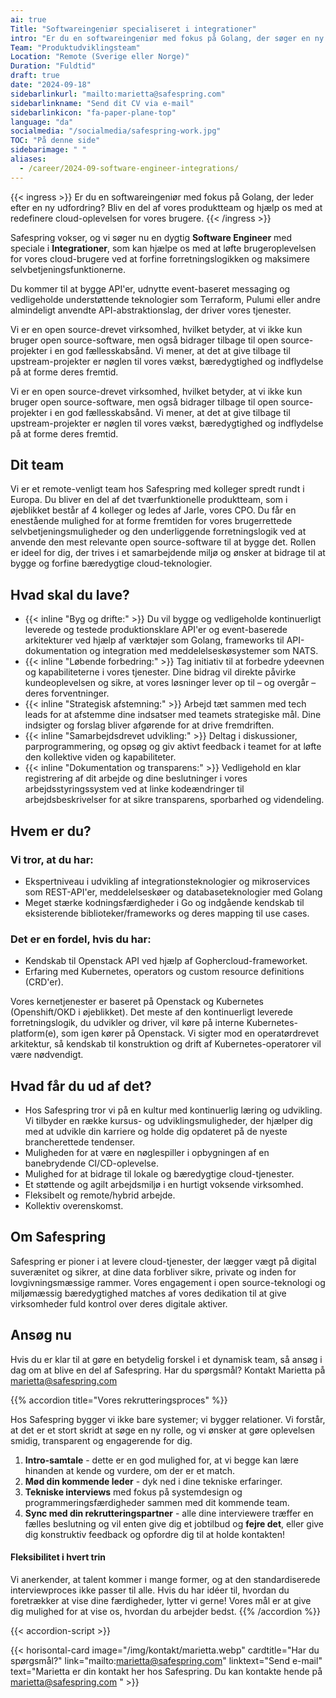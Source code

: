 ```yaml
---
ai: true
Title: "Softwareingeniør specialiseret i integrationer"
intro: "Er du en softwareingeniør med fokus på Golang, der søger en ny udfordring? Bliv en del af vores mission om at styrke europæisk innovation."
Team: "Produktudviklingsteam"
Location: "Remote (Sverige eller Norge)"
Duration: "Fuldtid"
draft: true
date: "2024-09-18"
sidebarlinkurl: "mailto:marietta@safespring.com"
sidebarlinkname: "Send dit CV via e-mail"
sidebarlinkicon: "fa-paper-plane-top"
language: "da"
socialmedia: "/socialmedia/safespring-work.jpg"
TOC: "På denne side"
sidebarimage: " "
aliases:
  - /career/2024-09-software-engineer-integrations/
---
```

{{< ingress >}}
Er du en softwareingeniør med fokus på Golang, der leder efter en ny udfordring? Bliv en del af vores produktteam og hjælp os med at redefinere cloud-oplevelsen for vores brugere.
{{< /ingress >}}

Safespring vokser, og vi søger nu en dygtig **Software Engineer** med speciale i **Integrationer**, som kan hjælpe os med at løfte brugeroplevelsen for vores cloud-brugere ved at forfine forretningslogikken og maksimere selvbetjeningsfunktionerne. 

Du kommer til at bygge API'er, udnytte event-baseret messaging og vedligeholde understøttende teknologier som Terraform, Pulumi eller andre almindeligt anvendte API-abstraktionslag, der driver vores tjenester.

Vi er en open source-drevet virksomhed, hvilket betyder, at vi ikke kun bruger open source-software, men også bidrager tilbage til open source-projekter i en god fællesskabsånd. Vi mener, at det at give tilbage til upstream-projekter er nøglen til vores vækst, bæredygtighed og indflydelse på at forme deres fremtid.

Vi er en open source-drevet virksomhed, hvilket betyder, at vi ikke kun bruger open source-software, men også bidrager tilbage til open source-projekter i en god fællesskabsånd. Vi mener, at det at give tilbage til upstream-projekter er nøglen til vores vækst, bæredygtighed og indflydelse på at forme deres fremtid.

## Dit team

Vi er et remote-venligt team hos Safespring med kolleger spredt rundt i Europa. Du bliver en del af det tværfunktionelle produktteam, som i øjeblikket består af 4 kolleger og ledes af Jarle, vores CPO. Du får en enestående mulighed for at forme fremtiden for vores brugerrettede selvbetjeningsmuligheder og den underliggende forretningslogik ved at anvende den mest relevante open source-software til at bygge det. Rollen er ideel for dig, der trives i et samarbejdende miljø og ønsker at bidrage til at bygge og forfine bæredygtige cloud-teknologier.

## Hvad skal du lave?

- {{< inline "Byg og drifte:" >}} Du vil bygge og vedligeholde kontinuerligt leverede og testede produktionsklare API'er og event-baserede arkitekturer ved hjælp af værktøjer som Golang, frameworks til API-dokumentation og integration med meddelelseskøsystemer som NATS.
- {{< inline "Løbende forbedring:" >}} Tag initiativ til at forbedre ydeevnen og kapabiliteterne i vores tjenester. Dine bidrag vil direkte påvirke kundeoplevelsen og sikre, at vores løsninger lever op til – og overgår – deres forventninger.
- {{< inline "Strategisk afstemning:" >}} Arbejd tæt sammen med tech leads for at afstemme dine indsatser med teamets strategiske mål. Dine indsigter og forslag bliver afgørende for at drive fremdriften.
- {{< inline "Samarbejdsdrevet udvikling:" >}} Deltag i diskussioner, parprogrammering, og opsøg og giv aktivt feedback i teamet for at løfte den kollektive viden og kapabiliteter.
- {{< inline "Dokumentation og transparens:" >}} Vedligehold en klar registrering af dit arbejde og dine beslutninger i vores arbejdsstyringssystem ved at linke kodeændringer til arbejdsbeskrivelser for at sikre transparens, sporbarhed og videndeling.

## Hvem er du?

### Vi tror, at du har:

- Ekspertniveau i udvikling af integrationsteknologier og mikroservices som REST-API'er, meddelelseskøer og databaseteknologier med Golang
- Meget stærke kodningsfærdigheder i Go og indgående kendskab til eksisterende biblioteker/frameworks og deres mapping til use cases.

### Det er en fordel, hvis du har:

- Kendskab til Openstack API ved hjælp af Gophercloud-frameworket.
- Erfaring med Kubernetes, operators og custom resource definitions (CRD'er).

Vores kernetjenester er baseret på Openstack og Kubernetes (Openshift/OKD i øjeblikket). Det meste af den kontinuerligt leverede forretningslogik, du udvikler og driver, vil køre på interne Kubernetes-platform(e), som igen kører på Openstack. Vi sigter mod en operatørdrevet arkitektur, så kendskab til konstruktion og drift af Kubernetes-operatorer vil være nødvendigt.

## Hvad får du ud af det?

- Hos Safespring tror vi på en kultur med kontinuerlig læring og udvikling. Vi tilbyder en række kursus- og udviklingsmuligheder, der hjælper dig med at udvikle din karriere og holde dig opdateret på de nyeste brancherettede tendenser.
- Muligheden for at være en nøglespiller i opbygningen af en banebrydende CI/CD-oplevelse.
- Mulighed for at bidrage til lokale og bæredygtige cloud-tjenester.
- Et støttende og agilt arbejdsmiljø i en hurtigt voksende virksomhed.
- Fleksibelt og remote/hybrid arbejde.
- Kollektiv overenskomst.

## Om Safespring

Safespring er pioner i at levere cloud-tjenester, der lægger vægt på digital suverænitet og sikrer, at dine data forbliver sikre, private og inden for lovgivningsmæssige rammer. Vores engagement i open source-teknologi og miljømæssig bæredygtighed matches af vores dedikation til at give virksomheder fuld kontrol over deres digitale aktiver.

## Ansøg nu

Hvis du er klar til at gøre en betydelig forskel i et dynamisk team, så ansøg i dag om at blive en del af Safespring. Har du spørgsmål? Kontakt Marietta på marietta@safespring.com



{{% accordion title="Vores rekrutteringsproces" %}}

Hos Safespring bygger vi ikke bare systemer; vi bygger relationer. Vi forstår, at det er et stort skridt at søge en ny rolle, og vi ønsker at gøre oplevelsen smidig, transparent og engagerende for dig.

1. **Intro-samtale** - dette er en god mulighed for, at vi begge kan lære hinanden at kende og vurdere, om der er et match.
2. **Mød din kommende leder** - dyk ned i dine tekniske erfaringer.
3. **Tekniske interviews** med fokus på systemdesign og programmeringsfærdigheder sammen med dit kommende team.
4. **Sync med din rekrutteringspartner** - alle dine interviewere træffer en fælles beslutning og vil enten give dig et jobtilbud og **fejre det**, eller give dig konstruktiv feedback og opfordre dig til at holde kontakten!

#### Fleksibilitet i hvert trin

Vi anerkender, at talent kommer i mange former, og at den standardiserede interviewproces ikke passer til alle. Hvis du har idéer til, hvordan du foretrækker at vise dine færdigheder, lytter vi gerne! Vores mål er at give dig mulighed for at vise os, hvordan du arbejder bedst.
{{% /accordion %}}

{{< accordion-script >}}

{{< horisontal-card image="/img/kontakt/marietta.webp" cardtitle="Har du spørgsmål?" link="mailto:marietta@safespring.com" linktext="Send e-mail" text="Marietta er din kontakt her hos Safespring. Du kan kontakte hende på marietta@safespring.com " >}}